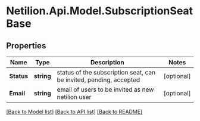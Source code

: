 # Netilion.Api.Model.SubscriptionSeatBase
## Properties

Name | Type | Description | Notes
------------ | ------------- | ------------- | -------------
**Status** | **string** | status of the subscription seat, can be invited, pending, accepted | [optional] 
**Email** | **string** | email of users to be invited as new netilion user | [optional] 

[[Back to Model list]](../README.md#documentation-for-models) [[Back to API list]](../README.md#documentation-for-api-endpoints) [[Back to README]](../README.md)

